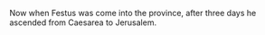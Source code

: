 Now when Festus was come into the province, after three days he ascended from Caesarea to Jerusalem.
